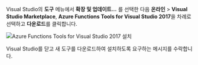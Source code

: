Visual Studio의 **도구** 메뉴에서 **확장 및 업데이트...** 를 선택한 다음 **온라인** > **Visual Studio Marketplace**, **Azure Functions Tools for Visual Studio 2017**을 차례로 선택하고 **다운로드**를 클릭합니다.
 
![Azure Functions Tools for Visual Studio 2017 설치](./media/functions-install-vstools/functions-vstools-install.png)

Visual Studio를 닫고 새 도구를 다운로드하여 설치하도록 요구하는 메시지를 수락합니다. 